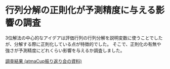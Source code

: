 # 行列分解の正則化が予測精度に与える影響の調査

3位解法の中心的なアイデアは評価行列の行列分解を説明変数に使うことでしたが、分解する際に正則化している点が特徴的でした。
そこで、正則化の有無や強さが予測精度にどれくらい影響を与えるか調査しました。

[調査結果 (atmaCup振り返り会の資料)](./atmaCup_15_lt_3rd.pdf)

